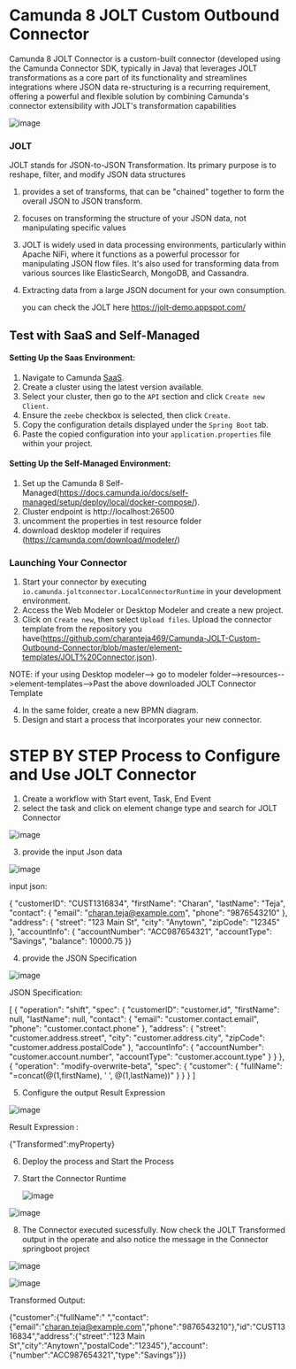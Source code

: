 
# Camunda 8 JOLT Custom Outbound Connector

Camunda 8 JOLT Connector is a custom-built connector (developed using the Camunda Connector SDK, typically in Java) that leverages JOLT transformations as a core part of its functionality and streamlines integrations where JSON data re-structuring is a recurring requirement, offering a powerful and flexible solution by combining Camunda's connector extensibility with JOLT's transformation capabilities

![image](https://github.com/user-attachments/assets/5c653fa0-50e0-4b21-88cc-e604c2538be8)


### JOLT

JOLT stands for JSON-to-JSON Transformation. Its primary purpose is to reshape, filter, and modify JSON data structures

1. provides a set of transforms, that can be "chained" together to form the overall JSON to JSON transform.
2. focuses on transforming the structure of your JSON data, not manipulating specific values
3. JOLT is widely used in data processing environments, particularly within Apache NiFi, where it functions as a powerful 
   processor for manipulating JSON flow files. It's also used for transforming data from various sources like ElasticSearch, 
   MongoDB, and Cassandra.
4. Extracting data from a large JSON document for your own consumption.

   you can check the JOLT here https://jolt-demo.appspot.com/

## Test with SaaS and Self-Managed

#### Setting Up the Saas Environment:

1. Navigate to Camunda [SaaS](https://console.camunda.io).
2. Create a cluster using the latest version available.
3. Select your cluster, then go to the `API` section and click `Create new Client`.
4. Ensure the `zeebe` checkbox is selected, then click `Create`.
5. Copy the configuration details displayed under the `Spring Boot` tab.
6. Paste the copied configuration into your `application.properties` file within your project.

#### Setting Up the Self-Managed Environment:

1. Set up the Camunda 8 Self-Managed(https://docs.camunda.io/docs/self-managed/setup/deploy/local/docker-compose/).
2. Cluster endpoint is http://localhost:26500
3. uncomment the properties in test resource folder
4. download desktop modeler if requires (https://camunda.com/download/modeler/)


### Launching Your Connector

1. Start your connector by executing `io.camunda.joltconnector.LocalConnectorRuntime` in your development environment.
2. Access the Web Modeler or Desktop Modeler and create a new project.
3. Click on `Create new`, then select `Upload files`. Upload the connector template from the repository you have(https://github.com/charanteja469/Camunda-JOLT-Custom-Outbound-Connector/blob/master/element-templates/JOLT%20Connector.json).

 NOTE: if your using Desktop modeler--> go to modeler folder-->resources-->element-templates-->Past the above downloaded JOLT 
       Connector Template

4. In the same folder, create a new BPMN diagram.
5. Design and start a process that incorporates your new connector.


# STEP BY STEP Process to Configure and Use JOLT Connector

1. Create a workflow with Start event, Task, End Event
2. select the task and click on element change type and search for JOLT Connector

![image](https://github.com/user-attachments/assets/f4d49c86-54ea-4926-acaa-f9867549da3b)


3. provide the input Json data

![image](https://github.com/user-attachments/assets/476c00c5-1bb1-491a-8b51-489d709a4861)

input json:

{
  "customerID": "CUST1316834",
  "firstName": "Charan",
  "lastName": "Teja",
  "contact": {
    "email": "charan.teja@example.com",
    "phone": "9876543210"
  },
  "address": {
    "street": "123 Main St",
    "city": "Anytown",
    "zipCode": "12345"
  },
  "accountInfo": {
    "accountNumber": "ACC987654321",
    "accountType": "Savings",
    "balance": 10000.75
  }}


4. provide the JSON Specification

![image](https://github.com/user-attachments/assets/c9a11612-c006-4052-9c3b-3676780f9071)

JSON Specification:

[
  {
    "operation": "shift",
    "spec": {
      "customerID": "customer.id",
      "firstName": null,
      "lastName": null,
      "contact": {
        "email": "customer.contact.email",
        "phone": "customer.contact.phone"
      },
      "address": {
        "street": "customer.address.street",
        "city": "customer.address.city",
        "zipCode": "customer.address.postalCode"
      },
      "accountInfo": {
        "accountNumber": "customer.account.number",
        "accountType": "customer.account.type"
      }
    }
  },
  {
    "operation": "modify-overwrite-beta",
    "spec": {
      "customer": {
        "fullName": "=concat(@(1,firstName), ' ', @(1,lastName))"
      }
    }
  }
]



5. Configure the output Result Expression

![image](https://github.com/user-attachments/assets/2eb27b2f-5c9c-41a1-8b99-1baefeaae065)

Result Expression : 

{"Transformed":myProperty}


6. Deploy the process and Start the Process
7. Start the Connector Runtime

   ![image](https://github.com/user-attachments/assets/e8475a72-2ae1-4ca9-81d0-7e138ff3f65f)


![image](https://github.com/user-attachments/assets/fb90d6b3-b817-4089-96f3-b3588164f1df)


8. The Connector executed sucessfully. Now check the JOLT Transformed output in the operate and also notice the message in the 
   Connector springboot project

 ![image](https://github.com/user-attachments/assets/27f4154f-1748-4526-bde4-f9fa668de20f)

 ![image](https://github.com/user-attachments/assets/a23632b0-c96c-46db-a588-ad32420faa09)


 Transformed Output:

 	
{"customer":{"fullName":" ","contact":{"email":"charan.teja@example.com","phone":"9876543210"},"id":"CUST1316834","address":{"street":"123 Main St","city":"Anytown","postalCode":"12345"},"account":{"number":"ACC987654321","type":"Savings"}}}


 










